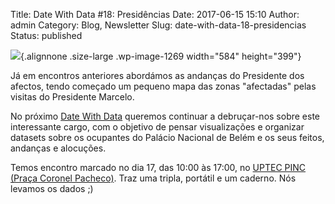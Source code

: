 Title: Date With Data #18: Presidências
Date: 2017-06-15 15:10
Author: admin
Category: Blog, Newsletter
Slug: date-with-data-18-presidencias
Status: published

![](http://www.transparenciahackday.org/wp-content/uploads/2017/06/dwd-junho2017-1024x700.png){.alignnone .size-large .wp-image-1269 width="584" height="399"}

Já em encontros anteriores abordámos as andanças do Presidente dos afectos, tendo começado um pequeno mapa das zonas "afectadas" pelas visitas do Presidente Marcelo.

No próximo [Date With Data](http://datewithdata.pt/) queremos continuar a debruçar-nos sobre este interessante cargo, com o objetivo de pensar visualizações e organizar datasets sobre os ocupantes do Palácio Nacional de Belém e os seus feitos, andanças e alocuções.

Temos encontro marcado no dia 17, das 10:00 às 17:00, no [UPTEC PINC (Praça Coronel Pacheco)](http://www.openstreetmap.org/?mlat=41.15137&mlon=-8.61555#map=19/41.15138/-8.61555). Traz uma tripla, portátil e um caderno. Nós levamos os dados ;)
